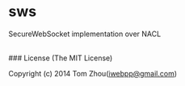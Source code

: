 sws
===

SecureWebSocket implementation over NACL

<br/>
### License
(The MIT License)

Copyright (c) 2014 Tom Zhou(iwebpp@gmail.com)